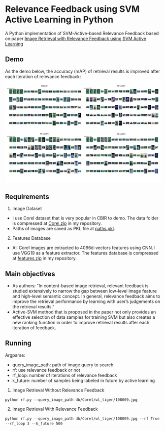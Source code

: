 # Relevance Feedback using SVM Active Learning in Python

A Python implementation of SVM-Active-based Relevance Feedback based on paper [Image Retrieval with Relevance Feedback using SVM Active Learning](https://www.researchgate.net/publication/316508249_Image_Retrieval_with_Relevance_Feedback_using_SVM_Active_Learning)

## Demo
As the demo below, the accuracy (mAP) of retrieval results is improved after each iteration of relevance feedback:
![demo](plot_git/demo.jpg)

## Requirements
1. Image Dataset
- I use Corel dataset that is very popular in CBIR to demo. The data folder is compressed at [Corel.zip](https://github.com/HoangPham3003/SVM-Active-Learning-for-Relevance-Feedback/blob/main/db/Corel.zip) in my repository.
- Paths of images are saved as PKL file at [paths.pkl](https://github.com/HoangPham3003/SVM-Active-Learning-for-Relevance-Feedback/blob/main/db/features/paths.pkl).
2. Features Database
- All Corel images are extracted to 4096d-vectors features using CNN. I use VGG19 as a feature extractor. The features database is compressed at [features.zip](https://github.com/HoangPham3003/SVM-Active-Learning-for-Relevance-Feedback/blob/main/db/features/features.zip) in my repository.

## Main objectives
- As authors: "In content-based image retrieval, relevant feedback is studied extensively to narrow the gap between low-level image feature and high-level semantic concept. In general, relevance feedback aims to improve the retrieval performance by learning with user’s judgements on the retrieval results."
- Active-SVM method that is proposed in the paper not only provides an effective selection of data samples for training SVM but also creates a new ranking function in order to improve retrieval results after each iteration of feedback.

## Running
Argparse:
- query_image_path: path of image query to search
- rf: use relevance feedback or not
- rf_loop: number of iterations of relevance feedback
- k_future: number of samples being labeled in future by active learning
1. Image Retrieval Without Relevance Feedback
``` shell
python rf.py --query_image_path db/Corel/wl_tiger/108009.jpg
```
2. Image Retrieval With Relevance Feedback
``` shell
python rf.py --query_image_path db/Corel/wl_tiger/108009.jpg --rf True --rf_loop 3 --k_future 500
```
